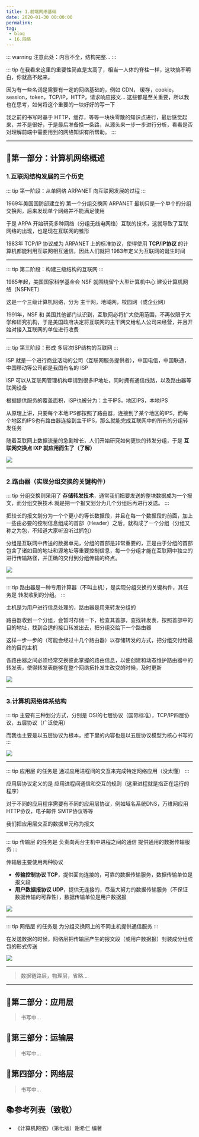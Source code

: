 ```yaml
---
title: 1.前端网络基础
date: 2020-01-30 00:00:00
permalink: 
tag: 
 - blog
 - 16.网络
---
```


::: warning
注意此处：内容不全，结构完整...
:::

::: tip
在我看来这里的重要性简直是太高了，相当一人体的脊柱一样，这块搞不明白，你就高不起来。

因为有一些名词是需要有一定的网络基础的，例如 CDN， 缓存，cookie，session，token，TCP/IP，HTTP，请求响应报文... 这些都是至关重要，所以我也在思考，如何将这个重要的一块好好的写一下

我之前的书写时基于 HTTP，缓存，等等一块块零散的知识点进行，最后感觉起来，并不是很好，于是最后准备换一条路，从源头来一步一步进行分析，看看是否对理解前端中需要用到的网络知识有所帮助。
:::

---

## 🥚第一部分：计算机网络概述

### 1.互联网结构发展的三个历史

::: tip
第一阶段：从单网络 ARPANET 向互联网发展的过程
:::

1969年美国国防部建立的 第一个分组交换网 ARPANET 最初只是一个单个的分组交换网，后来发现单个网络并不能满足使用

于是 ARPA 开始研究多种网络（分组无线电网络）互联的技术，这就导致了互联网络的出现，也是现在互联网的雏形

1983年 TCP/IP 协议成为 ARPANET 上的标准协议，使得使用 **TCP/IP协议** 的计算机都能利用互联网相互通信，因此人们就把 1983年定义为互联网的诞生时间

---

::: tip
第二阶段：构建三级结构的互联网
:::

1985年起，美国国家科学基金会 NSF 就围绕留个大型计算机中心 建设计算机网络（NSFNET）

这是一个三级计算机网络，分为 主干网，地域网，校园网（或企业网）

1991年，NSF 和 美国其他部门认识到，互联网必将扩大使用范围，不再仅限于大学和研究机构，于是美国政府决定将互联网的主干网交给私人公司来经营，并且开始对接入互联网的单位进行收费

---

::: tip
第三阶段：形成 多层次ISP结构的互联网
:::

ISP 就是一个进行商业活动的公司（互联网服务提供者），中国电信，中国联通，中国移动等公司都是我国有名的 ISP

ISP 可以从互联网管理机构申请到很多IP地址，同时拥有通信线路，以及路由器等联网设备

根据提供服务的覆盖面积，ISP也被分为：主干IPS，地区IPS，本地IPS

从原理上讲，只要每个本地IPS都按照了路由器，连接到了某个地区的IPS，而每个地区的IPS也有路由器连接到主干IPS，那么就能完成互联网中的所有的分组转发任务

随着互联网上数据流量的急剧增长，人们开始研究如何更快的转发分组，于是 **互联网交换点 IXP 就应用而生了（了解）**

<img src="https://itzkp-1253302184.cos.ap-beijing.myqcloud.com/notes/2.notes/8.0%E7%BD%91%E7%BB%9C/1.%E5%89%8D%E7%AB%AF%E7%BD%91%E7%BB%9C%E5%9F%BA%E7%A1%80/2.jpg" />

---

### 2.路由器（实现分组交换的关键构件）

::: tip
分组交换则采用了 **存储转发技术**，通常我们把要发送的整块数据成为一个报文，而分组交换技术 就是把一个报文划分为几个分组后再进行发送。
:::

把较长的报文划分为一个个更小的等长数据段，并且在每一个数据段的前面，加上一些由必要的控制信息组成的首部（Header）之后，就构成了一个分组（分组又称之为包，不知道大家听没听过抓包）

分组是互联网中传送的数据单元，分组的首部是非常重要的，正是由于分组的首部包含了诸如目的地址和源地址等重要控制信息，每一个分组才能在互联网中独立的进行传输路径，并正确的交付到分组传输的终点。

<img src="https://itzkp-1253302184.cos.ap-beijing.myqcloud.com/notes/2.notes/8.0%E7%BD%91%E7%BB%9C/1.%E5%89%8D%E7%AB%AF%E7%BD%91%E7%BB%9C%E5%9F%BA%E7%A1%80/3.jpg" />

---

::: tip
路由器是一种专用计算器（不叫主机），是实现分组交换的关键构件，其任务是 转发收到的分组。
:::

主机是为用户进行信息处理的，路由器是用来转发分组的

路由器收到一个分组，会暂时存储一下，检查其首部，查找转发表，按照首部中的目的地址，找到合适的接口转发出去，把分组交给下一个路由器

这样一步一步的（可能会经过十几个路由器）以存储转发的方式，把分组交付给最终的目的主机

各路由器之间必须经常交换彼此掌握的路由信息，以便创建和动态维护路由器中的转发表，使得转发表能够在整个网络拓扑发生改变的时候，及时更新

<img src="https://itzkp-1253302184.cos.ap-beijing.myqcloud.com/notes/2.notes/8.0%E7%BD%91%E7%BB%9C/1.%E5%89%8D%E7%AB%AF%E7%BD%91%E7%BB%9C%E5%9F%BA%E7%A1%80/4.jpg" />

---

### 3.计算机网络体系结构

::: tip
主要有三种划分方式，分别是 OSI的七层协议（国际标准），TCP/IP四层协议，五层协议（广泛使用）

而我也主要是以五层协议为根本，接下里的内容也是以五层协议模型为核心书写的
:::

<img src="https://itzkp-1253302184.cos.ap-beijing.myqcloud.com/notes/2.notes/8.0%E7%BD%91%E7%BB%9C/1.%E5%89%8D%E7%AB%AF%E7%BD%91%E7%BB%9C%E5%9F%BA%E7%A1%80/5.jpg" />

---

::: tip
应用层 的任务是 通过应用进程间的交互来完成特定网络应用（没太懂）
:::

应用层协议定义的是 应用进程间通信和交互的规则（这里进程就是指正在运行的程序）

对于不同的应用程序需要有不同的应用层协议，例如域名系统DNS，万维网应用 HTTP协议，电子邮件 SMTP协议等等

我们把应用层交互的数据单元称为报文

---

::: tip
传输层 的任务是 负责向两台主机中进程之间的通信 提供通用的数据传输服务
:::

传输层主要使用两种协议

- **传输控制协议 TCP**，提供面向连接的，可靠的数据传输服务，数据传输单位是报文段
- **用户数据报协议 UDP**，提供无连接的，尽最大努力的数据传输服务（不保证数据传输的可靠性），数据传输单位是用户数据报

<img src="https://itzkp-1253302184.cos.ap-beijing.myqcloud.com/notes/2.notes/8.0%E7%BD%91%E7%BB%9C/1.%E5%89%8D%E7%AB%AF%E7%BD%91%E7%BB%9C%E5%9F%BA%E7%A1%80/7.jpg" />

---

::: tip
网络层 的任务是 为分组交换网上的不同主机提供通信服务
:::

在发送数据的时候，网络层把传输层产生的报文段（或用户数据报）封装成分组或包的形式传送

<img src="https://itzkp-1253302184.cos.ap-beijing.myqcloud.com/notes/2.notes/8.0%E7%BD%91%E7%BB%9C/1.%E5%89%8D%E7%AB%AF%E7%BD%91%E7%BB%9C%E5%9F%BA%E7%A1%80/6.jpg" />

---

> 数据链路层，物理层，省略...

---


## 🍖第二部分：应用层

> 书写中...

## 🥞第三部分：运输层

> 书写中...

## 🧀第四部分：网络层

> 书写中...

## 📚参考列表（致敬）

- 《计算机网络》（第七版）谢希仁 编著
